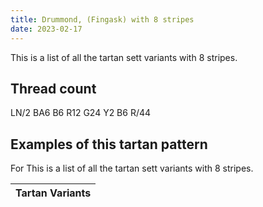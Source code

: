 ```yaml
---
title: Drummond, (Fingask) with 8 stripes
date: 2023-02-17
---
```

This is a list of all the tartan sett variants with 8 stripes.

## Thread count
LN/2 BA6 B6 R12 G24 Y2 B6 R/44

## Examples of this tartan pattern
For This is a list of all the tartan sett variants with 8 stripes.

| Tartan Variants |
|---------------|
